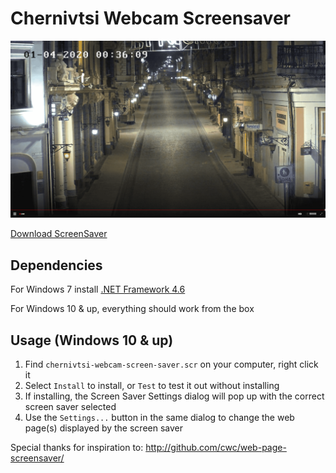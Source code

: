 # Chernivtsi Webcam Screensaver

<a href="https://github.com/RolandE36/chernivtsi-screen-saver/releases/download/1.0.0.0/chernivtsi-webcam-screen-saver.scr" target="_blank">
  <img src="https://raw.githubusercontent.com/RolandE36/chernivtsi-screen-saver/master/readme/preview.png" />
</a>

[Download ScreenSaver](https://github.com/RolandE36/chernivtsi-screen-saver/releases/download/1.0.0.0/chernivtsi-webcam-screen-saver.scr)

## Dependencies

For Windows 7 install [.NET Framework 4.6](https://www.microsoft.com/en-us/download/details.aspx?id=48130)

For Windows 10 & up, everything should work from the box

## Usage (Windows 10 & up)

1. Find `chernivtsi-webcam-screen-saver.scr` on your computer, right click it
2. Select `Install` to install, or `Test` to test it out without installing
3. If installing, the Screen Saver Settings dialog will pop up with the correct screen saver selected
4. Use the `Settings...` button in the same dialog to change the web page(s) displayed by the screen saver

Special thanks for inspiration to: http://github.com/cwc/web-page-screensaver/
